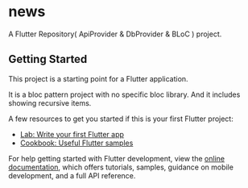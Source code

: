 # news

A Flutter Repository( ApiProvider & DbProvider & BLoC ) project.

## Getting Started

This project is a starting point for a Flutter application.

It is a bloc pattern project with no specific bloc library.
And it includes showing recursive items.

A few resources to get you started if this is your first Flutter project:

- [Lab: Write your first Flutter app](https://docs.flutter.dev/get-started/codelab)
- [Cookbook: Useful Flutter samples](https://docs.flutter.dev/cookbook)

For help getting started with Flutter development, view the
[online documentation](https://docs.flutter.dev/), which offers tutorials,
samples, guidance on mobile development, and a full API reference.
